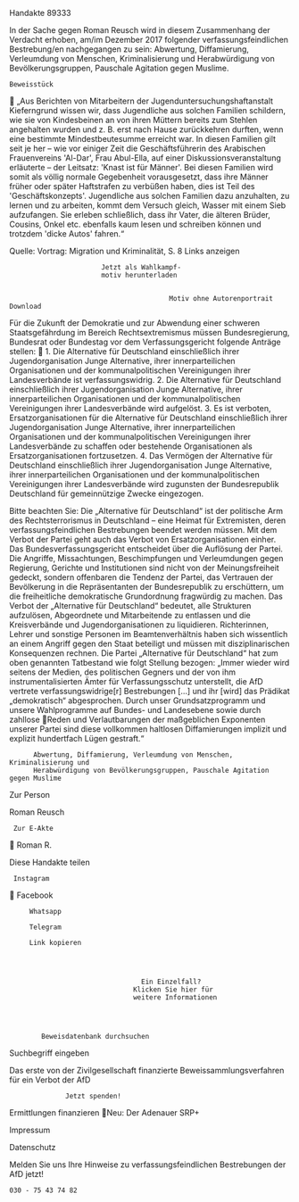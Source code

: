 Handakte 89333

In der Sache gegen Roman Reusch wird in diesem Zusammenhang der Verdacht
erhoben, am/im Dezember 2017 folgender verfassungsfeindlichen Bestrebung/en
nachgegangen zu sein: Abwertung, Diffamierung, Verleumdung von Menschen,
Kriminalisierung und Herabwürdigung von Bevölkerungsgruppen, Pauschale
Agitation gegen Muslime.




    Beweisstück
              „Aus Berichten von Mitarbeitern der Jugenduntersuchungshaftanstalt
              Kieferngrund wissen wir, dass Jugendliche aus solchen Familien
              schildern, wie sie von Kindesbeinen an von ihren Müttern bereits zum
              Stehlen angehalten wurden und z. B. erst nach Hause zurückkehren
              durften, wenn eine bestimmte Mindestbeutesumme erreicht war. In
              diesen Familien gilt seit je her – wie vor einiger Zeit die
              Geschäftsführerin des Arabischen Frauenvereins 'Al-Dar', Frau Abul-Ella,
              auf einer Diskussionsveranstaltung erläuterte – der Leitsatz: 'Knast ist
              für Männer'. Bei diesen Familien wird somit als völlig normale
              Gegebenheit vorausgesetzt, dass ihre Männer früher oder später
              Haftstrafen zu verbüßen haben, dies ist Teil des 'Geschäftskonzepts'.
              Jugendliche aus solchen Familien dazu anzuhalten, zu lernen und zu
              arbeiten, kommt dem Versuch gleich, Wasser mit einem Sieb
              aufzufangen. Sie erleben schließlich, dass ihr Vater, die älteren Brüder,
              Cousins, Onkel etc. ebenfalls kaum lesen und schreiben können und
              trotzdem 'dicke Autos' fahren.“



Quelle:
Vortrag: Migration und Kriminalität, S. 8
Links anzeigen




                           Jetzt als Wahlkampf-
                           motiv herunterladen


                                            Motiv ohne Autorenportrait       Download




Für die Zukunft der Demokratie und zur Abwendung einer schweren
Staatsgefährdung im Bereich Rechtsextremismus müssen Bundesregierung,
Bundesrat oder Bundestag vor dem Verfassungsgericht folgende Anträge stellen:
   1. Die Alternative für Deutschland einschließlich ihrer Jugendorganisation
      Junge Alternative, ihrer innerparteilichen Organisationen und der
      kommunalpolitischen Vereinigungen ihrer Landesverbände ist
      verfassungswidrig.
   2. Die Alternative für Deutschland einschließlich ihrer Jugendorganisation
      Junge Alternative, ihrer innerparteilichen Organisationen und der
      kommunalpolitischen Vereinigungen ihrer Landesverbände wird aufgelöst.
   3. Es ist verboten, Ersatzorganisationen für die Alternative für Deutschland
      einschließlich ihrer Jugendorganisation Junge Alternative, ihrer
      innerparteilichen Organisationen und der kommunalpolitischen
      Vereinigungen ihrer Landesverbände zu schaffen oder bestehende
      Organisationen als Ersatzorganisationen fortzusetzen.
   4. Das Vermögen der Alternative für Deutschland einschließlich ihrer
      Jugendorganisation Junge Alternative, ihrer innerparteilichen Organisationen
      und der kommunalpolitischen Vereinigungen ihrer Landesverbände wird
      zugunsten der Bundesrepublik Deutschland für gemeinnützige Zwecke
      eingezogen.



Bitte beachten Sie: Die „Alternative für Deutschland“ ist der politische Arm des Rechtsterrorismus in
Deutschland – eine Heimat für Extremisten, deren verfassungsfeindlichen Bestrebungen beendet
werden müssen. Mit dem Verbot der Partei geht auch das Verbot von Ersatzorganisationen einher. Das
Bundesverfassungsgericht entscheidet über die Auflösung der Partei. Die Angriffe, Missachtungen,
Beschimpfungen und Verleumdungen gegen Regierung, Gerichte und Institutionen sind nicht von der
Meinungsfreiheit gedeckt, sondern offenbaren die Tendenz der Partei, das Vertrauen der Bevölkerung
in die Repräsentanten der Bundesrepublik zu erschüttern, um die freiheitliche demokratische
Grundordnung fragwürdig zu machen. Das Verbot der „Alternative für Deutschland“ bedeutet, alle
Strukturen aufzulösen, Abgeordnete und Mitarbeitende zu entlassen und die Kreisverbände und
Jugendorganisationen zu liquidieren. Richterinnen, Lehrer und sonstige Personen im
Beamtenverhältnis haben sich wissentlich an einem Angriff gegen den Staat beteiligt und müssen mit
disziplinarischen Konsequenzen rechnen.
Die Partei „Alternative für Deutschland“ hat zum oben genannten Tatbestand wie folgt Stellung
bezogen: „Immer wieder wird seitens der Medien, des politischen Gegners und der von ihm
instrumentalisierten Ämter für Verfassungsschutz unterstellt, die AfD vertrete verfassungswidrige[r]
Bestrebungen […] und ihr [wird] das Prädikat „demokratisch“ abgesprochen. Durch unser
Grundsatzprogramm und unsere Wahlprogramme auf Bundes- und Landesebene sowie durch zahllose
Reden und Verlautbarungen der maßgeblichen Exponenten unserer Partei sind diese vollkommen
haltlosen Diffamierungen implizit und explizit hundertfach Lügen gestraft.“




          Abwertung, Diffamierung, Verleumdung von Menschen, Kriminalisierung und
          Herabwürdigung von Bevölkerungsgruppen, Pauschale Agitation gegen Muslime




   Zur Person


   Roman Reusch

     Zur E-Akte
                        Roman R.

Diese Handakte teilen


     Instagram
         Facebook

         Whatsapp

         Telegram

         Link kopieren




                                     Ein Einzelfall?
                                   Klicken Sie hier für
                                   weitere Informationen




            Beweisdatenbank durchsuchen

  Suchbegriff eingeben

  Das erste von der Zivilgesellschaft finanzierte
   Beweissammlungsverfahren für ein Verbot
                     der AfD

                  Jetzt spenden!




Ermittlungen finanzieren
Neu: Der Adenauer SRP+

Impressum

Datenschutz




Melden Sie uns Ihre Hinweise zu verfassungsfeindlichen Bestrebungen der AfD
jetzt!

    030 - 75 43 74 82
